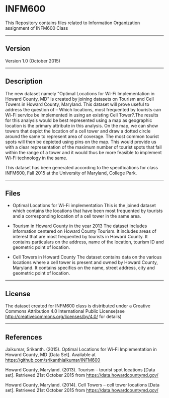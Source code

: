 # INFM600
This Repository contains files related to Information Organization assignment of INFM600 Class

-------
Version
-------

Version 1.0 (October 2015)

-----------
Description
-----------

The new dataset namely "Optimal Locations for Wi-Fi Implementation in Howard County, MD" 
is created by joining datasets on Tourism and Cell Towers in Howard County, Maryland. 
This dataset will prove useful to address the question of – Which locations, most frequented 
by tourists can Wi-Fi service be implemented in using an existing Cell Tower?.The results 
for this analysis would be best represented using a map as geographic location is the 
primary attribute in this analysis. On the map, we can show towers that depict the location 
of a cell tower and draw a dotted circle around the same to represent area of coverage. 
The most common tourist spots will then be depicted using pins on the map. This would 
provide us with a clear representation of the maximum number of tourist spots that fall 
within the range of a tower and it would thus be more feasible to implement Wi-Fi technology
in the same.

This dataset has been generated according to the specifications for class
INFM600, Fall 2015 at the University of Maryland, College Park.

-----
Files
-----


* Optimal Locations for Wi-Fi implementation
        This is the joined dataset which contains the locations that have
        been most frequented by tourists and a corresponding location of a
	cell tower in the same area.

* Tourism in Howard County in the year 2013
        The dataset includes information centered on Howard County Tourism. 
        It includes areas of interest that are most frequented by tourists in Howard 
        County. It contains particulars on the address, name of the location, 
        tourism ID and geometric point of location.

* Cell Towers in Howard County
        The dataset contains data on the various locations 
        where a cell tower is present and owned by Howard County, Maryland. 
        It contains specifics on the name, street address, city and 
        geometric point of location.

------- 
License
-------

The dataset created for INFM600 class is distributed under a Creative Commons Attribution 4.0 
International Public License(see http://creativecommons.org/licenses/by/4.0/ for details)


----------
References
----------

Jaikumar, Srikanth. (2015). Optimal Locations for Wi-Fi Implementation in Howard County, MD [Data Set].
Available at https://github.com/srikanthjaikumar/INFM600

Howard County, Maryland. (2013). Tourism – tourist spot locations [Data set]. 
Retrieved 21st October 2015 from https://data.howardcountymd.gov/

Howard County, Maryland. (2014). Cell Towers – cell tower locations [Data set]. 
Retrieved 21st October 2015 from https://data.howardcountymd.gov/
